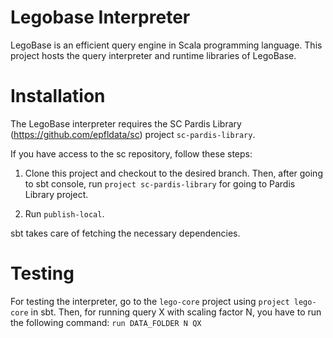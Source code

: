 Legobase Interpreter
====================

LegoBase is an efficient query engine in Scala programming language. This project
hosts the query interpreter and runtime libraries of LegoBase.

Installation
============

The LegoBase interpreter requires the SC Pardis Library (https://github.com/epfldata/sc) project `sc-pardis-library`.

If you have access to the sc repository, follow these steps:

1. Clone this project and checkout to the desired branch. Then, after going to sbt console, 
run `project sc-pardis-library` for going to Pardis Library project.

2. Run `publish-local`.

sbt takes care of fetching the necessary dependencies. 


Testing
=======
For testing the interpreter, go to the `lego-core` project using `project lego-core` in sbt.
Then, for running query X with scaling factor N, you have to run the following command:
`run DATA_FOLDER N QX`
